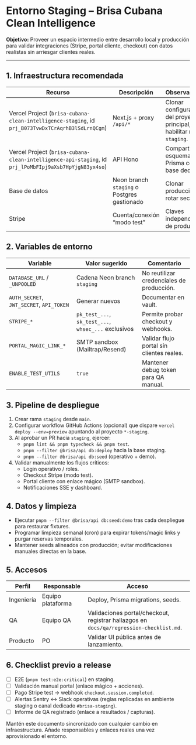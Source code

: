 # Entorno Staging – Brisa Cubana Clean Intelligence

**Objetivo:** Proveer un espacio intermedio entre desarrollo local y producción para validar integraciones (Stripe, portal cliente, checkout) con datos realistas sin arriesgar clientes reales.

---

## 1. Infraestructura recomendada

| Recurso                                                                                               | Descripción                                 | Observaciones                                                          |
| ----------------------------------------------------------------------------------------------------- | ------------------------------------------- | ---------------------------------------------------------------------- |
| Vercel Project (`brisa-cubana-clean-intelligence-staging`, id `prj_B073TvwDxTCrAqrhB3lSdLrnQCgm`)     | Next.js + proxy `/api/*`                    | Clonar configuración del proyecto principal, habilitar rama `staging`. |
| Vercel Project (`brisa-cubana-clean-intelligence-api-staging`, id `prj_lPoMbFIpj9aXsb7HpYjgN83yx4so`) | API Hono                                    | Compartir esquema Prisma con base dedicada.                            |
| Base de datos                                                                                         | Neon branch `staging` o Postgres gestionado | Clonar producción y rotar secretos.                                    |
| Stripe                                                                                                | Cuenta/conexión “modo test”                 | Claves independientes de producción.                                   |

## 2. Variables de entorno

| Variable                                 | Valor sugerido                                       | Comentario                                |
| ---------------------------------------- | ---------------------------------------------------- | ----------------------------------------- |
| `DATABASE_URL` / `_UNPOOLED`             | Cadena Neon branch `staging`                         | No reutilizar credenciales de producción. |
| `AUTH_SECRET`, `JWT_SECRET`, `API_TOKEN` | Generar nuevos                                       | Documentar en vault.                      |
| `STRIPE_*`                               | `pk_test_...`, `sk_test_...`, `whsec_...` exclusivos | Permite probar checkout y webhooks.       |
| `PORTAL_MAGIC_LINK_*`                    | SMTP sandbox (Mailtrap/Resend)                       | Validar flujo portal sin clientes reales. |
| `ENABLE_TEST_UTILS`                      | `true`                                               | Mantener debug token para QA manual.      |

## 3. Pipeline de despliegue

1. Crear rama `staging` desde `main`.
2. Configurar workflow GitHub Actions (opcional) que dispare `vercel deploy --env=preview` apuntando al proyecto `*-staging`.
3. Al aprobar un PR hacia `staging`, ejercer:
   - `pnpm lint && pnpm typecheck && pnpm test`.
   - `pnpm --filter @brisa/api db:deploy` hacia la base staging.
   - `pnpm --filter @brisa/api db:seed` (operativo + demo).
4. Validar manualmente los flujos críticos:
   - Login operativo / roles.
   - Checkout Stripe (modo test).
   - Portal cliente con enlace mágico (SMTP sandbox).
   - Notificaciones SSE y dashboard.

## 4. Datos y limpieza

- Ejecutar `pnpm --filter @brisa/api db:seed:demo` tras cada despliegue para restaurar fixtures.
- Programar limpieza semanal (cron) para expirar tokens/magic links y purgar reservas temporales.
- Mantener seeds alineados con producción; evitar modificaciones manuales directas en la base.

## 5. Accesos

| Perfil     | Responsable       | Acceso                                                                                  |
| ---------- | ----------------- | --------------------------------------------------------------------------------------- |
| Ingeniería | Equipo plataforma | Deploy, Prisma migrations, seeds.                                                       |
| QA         | Equipo QA         | Validaciones portal/checkout, registrar hallazgos en `docs/qa/regression-checklist.md`. |
| Producto   | PO                | Validar UI pública antes de lanzamiento.                                                |

## 6. Checklist previo a release

- [ ] E2E (`pnpm test:e2e:critical`) en staging.
- [ ] Validación manual portal (enlace mágico + acciones).
- [ ] Pago Stripe test → webhook `checkout.session.completed`.
- [ ] Alertas Sentry ↔ Slack operativas (reglas replicadas en ambiente staging o canal dedicado `#brisa-staging`).
- [ ] Informe de QA registrado (enlace a resultados / capturas).

Mantén este documento sincronizado con cualquier cambio en infraestructura. Añade responsables y enlaces reales una vez aprovisionado el entorno.
